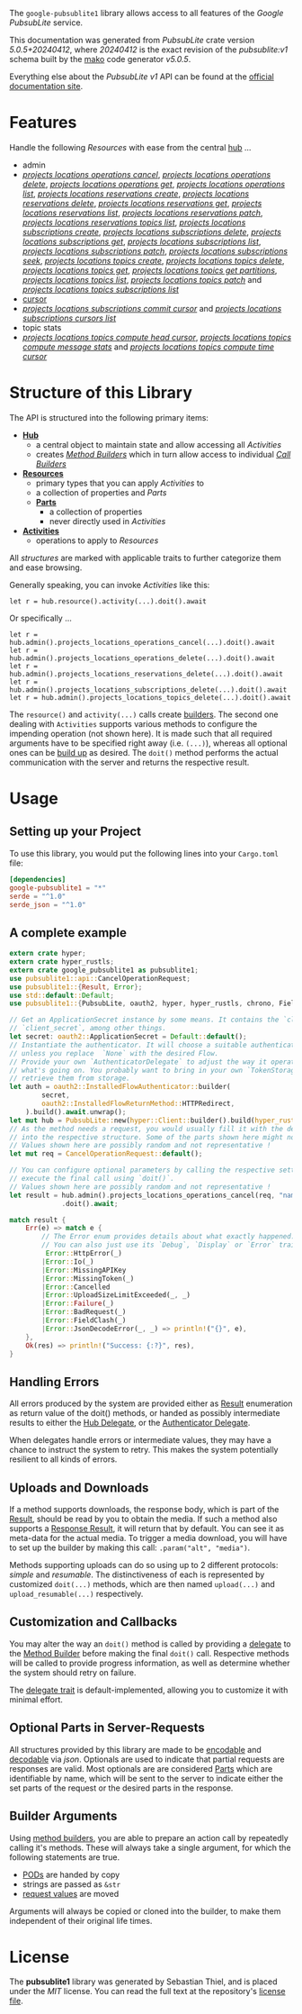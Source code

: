 <!---
DO NOT EDIT !
This file was generated automatically from 'src/generator/templates/api/README.md.mako'
DO NOT EDIT !
-->
The `google-pubsublite1` library allows access to all features of the *Google PubsubLite* service.

This documentation was generated from *PubsubLite* crate version *5.0.5+20240412*, where *20240412* is the exact revision of the *pubsublite:v1* schema built by the [mako](http://www.makotemplates.org/) code generator *v5.0.5*.

Everything else about the *PubsubLite* *v1* API can be found at the
[official documentation site](https://cloud.google.com/pubsub/lite/docs).
# Features

Handle the following *Resources* with ease from the central [hub](https://docs.rs/google-pubsublite1/5.0.5+20240412/google_pubsublite1/PubsubLite) ... 

* admin
 * [*projects locations operations cancel*](https://docs.rs/google-pubsublite1/5.0.5+20240412/google_pubsublite1/api::AdminProjectLocationOperationCancelCall), [*projects locations operations delete*](https://docs.rs/google-pubsublite1/5.0.5+20240412/google_pubsublite1/api::AdminProjectLocationOperationDeleteCall), [*projects locations operations get*](https://docs.rs/google-pubsublite1/5.0.5+20240412/google_pubsublite1/api::AdminProjectLocationOperationGetCall), [*projects locations operations list*](https://docs.rs/google-pubsublite1/5.0.5+20240412/google_pubsublite1/api::AdminProjectLocationOperationListCall), [*projects locations reservations create*](https://docs.rs/google-pubsublite1/5.0.5+20240412/google_pubsublite1/api::AdminProjectLocationReservationCreateCall), [*projects locations reservations delete*](https://docs.rs/google-pubsublite1/5.0.5+20240412/google_pubsublite1/api::AdminProjectLocationReservationDeleteCall), [*projects locations reservations get*](https://docs.rs/google-pubsublite1/5.0.5+20240412/google_pubsublite1/api::AdminProjectLocationReservationGetCall), [*projects locations reservations list*](https://docs.rs/google-pubsublite1/5.0.5+20240412/google_pubsublite1/api::AdminProjectLocationReservationListCall), [*projects locations reservations patch*](https://docs.rs/google-pubsublite1/5.0.5+20240412/google_pubsublite1/api::AdminProjectLocationReservationPatchCall), [*projects locations reservations topics list*](https://docs.rs/google-pubsublite1/5.0.5+20240412/google_pubsublite1/api::AdminProjectLocationReservationTopicListCall), [*projects locations subscriptions create*](https://docs.rs/google-pubsublite1/5.0.5+20240412/google_pubsublite1/api::AdminProjectLocationSubscriptionCreateCall), [*projects locations subscriptions delete*](https://docs.rs/google-pubsublite1/5.0.5+20240412/google_pubsublite1/api::AdminProjectLocationSubscriptionDeleteCall), [*projects locations subscriptions get*](https://docs.rs/google-pubsublite1/5.0.5+20240412/google_pubsublite1/api::AdminProjectLocationSubscriptionGetCall), [*projects locations subscriptions list*](https://docs.rs/google-pubsublite1/5.0.5+20240412/google_pubsublite1/api::AdminProjectLocationSubscriptionListCall), [*projects locations subscriptions patch*](https://docs.rs/google-pubsublite1/5.0.5+20240412/google_pubsublite1/api::AdminProjectLocationSubscriptionPatchCall), [*projects locations subscriptions seek*](https://docs.rs/google-pubsublite1/5.0.5+20240412/google_pubsublite1/api::AdminProjectLocationSubscriptionSeekCall), [*projects locations topics create*](https://docs.rs/google-pubsublite1/5.0.5+20240412/google_pubsublite1/api::AdminProjectLocationTopicCreateCall), [*projects locations topics delete*](https://docs.rs/google-pubsublite1/5.0.5+20240412/google_pubsublite1/api::AdminProjectLocationTopicDeleteCall), [*projects locations topics get*](https://docs.rs/google-pubsublite1/5.0.5+20240412/google_pubsublite1/api::AdminProjectLocationTopicGetCall), [*projects locations topics get partitions*](https://docs.rs/google-pubsublite1/5.0.5+20240412/google_pubsublite1/api::AdminProjectLocationTopicGetPartitionCall), [*projects locations topics list*](https://docs.rs/google-pubsublite1/5.0.5+20240412/google_pubsublite1/api::AdminProjectLocationTopicListCall), [*projects locations topics patch*](https://docs.rs/google-pubsublite1/5.0.5+20240412/google_pubsublite1/api::AdminProjectLocationTopicPatchCall) and [*projects locations topics subscriptions list*](https://docs.rs/google-pubsublite1/5.0.5+20240412/google_pubsublite1/api::AdminProjectLocationTopicSubscriptionListCall)
* [cursor](https://docs.rs/google-pubsublite1/5.0.5+20240412/google_pubsublite1/api::Cursor)
 * [*projects locations subscriptions commit cursor*](https://docs.rs/google-pubsublite1/5.0.5+20240412/google_pubsublite1/api::CursorProjectLocationSubscriptionCommitCursorCall) and [*projects locations subscriptions cursors list*](https://docs.rs/google-pubsublite1/5.0.5+20240412/google_pubsublite1/api::CursorProjectLocationSubscriptionCursorListCall)
* topic stats
 * [*projects locations topics compute head cursor*](https://docs.rs/google-pubsublite1/5.0.5+20240412/google_pubsublite1/api::TopicStatProjectLocationTopicComputeHeadCursorCall), [*projects locations topics compute message stats*](https://docs.rs/google-pubsublite1/5.0.5+20240412/google_pubsublite1/api::TopicStatProjectLocationTopicComputeMessageStatCall) and [*projects locations topics compute time cursor*](https://docs.rs/google-pubsublite1/5.0.5+20240412/google_pubsublite1/api::TopicStatProjectLocationTopicComputeTimeCursorCall)




# Structure of this Library

The API is structured into the following primary items:

* **[Hub](https://docs.rs/google-pubsublite1/5.0.5+20240412/google_pubsublite1/PubsubLite)**
    * a central object to maintain state and allow accessing all *Activities*
    * creates [*Method Builders*](https://docs.rs/google-pubsublite1/5.0.5+20240412/google_pubsublite1/client::MethodsBuilder) which in turn
      allow access to individual [*Call Builders*](https://docs.rs/google-pubsublite1/5.0.5+20240412/google_pubsublite1/client::CallBuilder)
* **[Resources](https://docs.rs/google-pubsublite1/5.0.5+20240412/google_pubsublite1/client::Resource)**
    * primary types that you can apply *Activities* to
    * a collection of properties and *Parts*
    * **[Parts](https://docs.rs/google-pubsublite1/5.0.5+20240412/google_pubsublite1/client::Part)**
        * a collection of properties
        * never directly used in *Activities*
* **[Activities](https://docs.rs/google-pubsublite1/5.0.5+20240412/google_pubsublite1/client::CallBuilder)**
    * operations to apply to *Resources*

All *structures* are marked with applicable traits to further categorize them and ease browsing.

Generally speaking, you can invoke *Activities* like this:

```Rust,ignore
let r = hub.resource().activity(...).doit().await
```

Or specifically ...

```ignore
let r = hub.admin().projects_locations_operations_cancel(...).doit().await
let r = hub.admin().projects_locations_operations_delete(...).doit().await
let r = hub.admin().projects_locations_reservations_delete(...).doit().await
let r = hub.admin().projects_locations_subscriptions_delete(...).doit().await
let r = hub.admin().projects_locations_topics_delete(...).doit().await
```

The `resource()` and `activity(...)` calls create [builders][builder-pattern]. The second one dealing with `Activities` 
supports various methods to configure the impending operation (not shown here). It is made such that all required arguments have to be 
specified right away (i.e. `(...)`), whereas all optional ones can be [build up][builder-pattern] as desired.
The `doit()` method performs the actual communication with the server and returns the respective result.

# Usage

## Setting up your Project

To use this library, you would put the following lines into your `Cargo.toml` file:

```toml
[dependencies]
google-pubsublite1 = "*"
serde = "^1.0"
serde_json = "^1.0"
```

## A complete example

```Rust
extern crate hyper;
extern crate hyper_rustls;
extern crate google_pubsublite1 as pubsublite1;
use pubsublite1::api::CancelOperationRequest;
use pubsublite1::{Result, Error};
use std::default::Default;
use pubsublite1::{PubsubLite, oauth2, hyper, hyper_rustls, chrono, FieldMask};

// Get an ApplicationSecret instance by some means. It contains the `client_id` and 
// `client_secret`, among other things.
let secret: oauth2::ApplicationSecret = Default::default();
// Instantiate the authenticator. It will choose a suitable authentication flow for you, 
// unless you replace  `None` with the desired Flow.
// Provide your own `AuthenticatorDelegate` to adjust the way it operates and get feedback about 
// what's going on. You probably want to bring in your own `TokenStorage` to persist tokens and
// retrieve them from storage.
let auth = oauth2::InstalledFlowAuthenticator::builder(
        secret,
        oauth2::InstalledFlowReturnMethod::HTTPRedirect,
    ).build().await.unwrap();
let mut hub = PubsubLite::new(hyper::Client::builder().build(hyper_rustls::HttpsConnectorBuilder::new().with_native_roots().unwrap().https_or_http().enable_http1().build()), auth);
// As the method needs a request, you would usually fill it with the desired information
// into the respective structure. Some of the parts shown here might not be applicable !
// Values shown here are possibly random and not representative !
let mut req = CancelOperationRequest::default();

// You can configure optional parameters by calling the respective setters at will, and
// execute the final call using `doit()`.
// Values shown here are possibly random and not representative !
let result = hub.admin().projects_locations_operations_cancel(req, "name")
             .doit().await;

match result {
    Err(e) => match e {
        // The Error enum provides details about what exactly happened.
        // You can also just use its `Debug`, `Display` or `Error` traits
         Error::HttpError(_)
        |Error::Io(_)
        |Error::MissingAPIKey
        |Error::MissingToken(_)
        |Error::Cancelled
        |Error::UploadSizeLimitExceeded(_, _)
        |Error::Failure(_)
        |Error::BadRequest(_)
        |Error::FieldClash(_)
        |Error::JsonDecodeError(_, _) => println!("{}", e),
    },
    Ok(res) => println!("Success: {:?}", res),
}

```
## Handling Errors

All errors produced by the system are provided either as [Result](https://docs.rs/google-pubsublite1/5.0.5+20240412/google_pubsublite1/client::Result) enumeration as return value of
the doit() methods, or handed as possibly intermediate results to either the 
[Hub Delegate](https://docs.rs/google-pubsublite1/5.0.5+20240412/google_pubsublite1/client::Delegate), or the [Authenticator Delegate](https://docs.rs/yup-oauth2/*/yup_oauth2/trait.AuthenticatorDelegate.html).

When delegates handle errors or intermediate values, they may have a chance to instruct the system to retry. This 
makes the system potentially resilient to all kinds of errors.

## Uploads and Downloads
If a method supports downloads, the response body, which is part of the [Result](https://docs.rs/google-pubsublite1/5.0.5+20240412/google_pubsublite1/client::Result), should be
read by you to obtain the media.
If such a method also supports a [Response Result](https://docs.rs/google-pubsublite1/5.0.5+20240412/google_pubsublite1/client::ResponseResult), it will return that by default.
You can see it as meta-data for the actual media. To trigger a media download, you will have to set up the builder by making
this call: `.param("alt", "media")`.

Methods supporting uploads can do so using up to 2 different protocols: 
*simple* and *resumable*. The distinctiveness of each is represented by customized 
`doit(...)` methods, which are then named `upload(...)` and `upload_resumable(...)` respectively.

## Customization and Callbacks

You may alter the way an `doit()` method is called by providing a [delegate](https://docs.rs/google-pubsublite1/5.0.5+20240412/google_pubsublite1/client::Delegate) to the 
[Method Builder](https://docs.rs/google-pubsublite1/5.0.5+20240412/google_pubsublite1/client::CallBuilder) before making the final `doit()` call. 
Respective methods will be called to provide progress information, as well as determine whether the system should 
retry on failure.

The [delegate trait](https://docs.rs/google-pubsublite1/5.0.5+20240412/google_pubsublite1/client::Delegate) is default-implemented, allowing you to customize it with minimal effort.

## Optional Parts in Server-Requests

All structures provided by this library are made to be [encodable](https://docs.rs/google-pubsublite1/5.0.5+20240412/google_pubsublite1/client::RequestValue) and 
[decodable](https://docs.rs/google-pubsublite1/5.0.5+20240412/google_pubsublite1/client::ResponseResult) via *json*. Optionals are used to indicate that partial requests are responses 
are valid.
Most optionals are are considered [Parts](https://docs.rs/google-pubsublite1/5.0.5+20240412/google_pubsublite1/client::Part) which are identifiable by name, which will be sent to 
the server to indicate either the set parts of the request or the desired parts in the response.

## Builder Arguments

Using [method builders](https://docs.rs/google-pubsublite1/5.0.5+20240412/google_pubsublite1/client::CallBuilder), you are able to prepare an action call by repeatedly calling it's methods.
These will always take a single argument, for which the following statements are true.

* [PODs][wiki-pod] are handed by copy
* strings are passed as `&str`
* [request values](https://docs.rs/google-pubsublite1/5.0.5+20240412/google_pubsublite1/client::RequestValue) are moved

Arguments will always be copied or cloned into the builder, to make them independent of their original life times.

[wiki-pod]: http://en.wikipedia.org/wiki/Plain_old_data_structure
[builder-pattern]: http://en.wikipedia.org/wiki/Builder_pattern
[google-go-api]: https://github.com/google/google-api-go-client

# License
The **pubsublite1** library was generated by Sebastian Thiel, and is placed 
under the *MIT* license.
You can read the full text at the repository's [license file][repo-license].

[repo-license]: https://github.com/Byron/google-apis-rsblob/main/LICENSE.md

